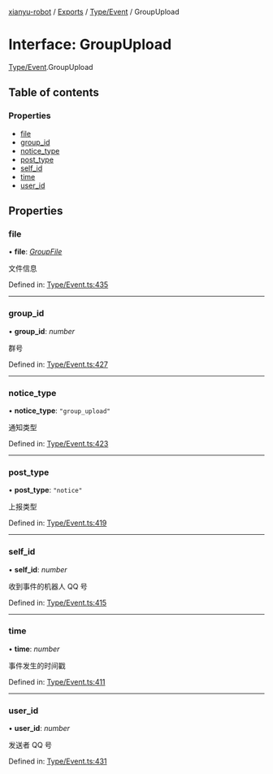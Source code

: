 [xianyu-robot](../README.md) / [Exports](../modules.md) / [Type/Event](../modules/type_event.md) / GroupUpload

# Interface: GroupUpload

[Type/Event](../modules/type_event.md).GroupUpload

## Table of contents

### Properties

- [file](type_event.groupupload.md#file)
- [group\_id](type_event.groupupload.md#group_id)
- [notice\_type](type_event.groupupload.md#notice_type)
- [post\_type](type_event.groupupload.md#post_type)
- [self\_id](type_event.groupupload.md#self_id)
- [time](type_event.groupupload.md#time)
- [user\_id](type_event.groupupload.md#user_id)

## Properties

### file

• **file**: [*GroupFile*](type_file.groupfile.md)

文件信息

Defined in: [Type/Event.ts:435](https://github.com/blacktunes/xianyu-robot/blob/2c773a6/src/Type/Event.ts#L435)

___

### group\_id

• **group\_id**: *number*

群号

Defined in: [Type/Event.ts:427](https://github.com/blacktunes/xianyu-robot/blob/2c773a6/src/Type/Event.ts#L427)

___

### notice\_type

• **notice\_type**: ``"group_upload"``

通知类型

Defined in: [Type/Event.ts:423](https://github.com/blacktunes/xianyu-robot/blob/2c773a6/src/Type/Event.ts#L423)

___

### post\_type

• **post\_type**: ``"notice"``

上报类型

Defined in: [Type/Event.ts:419](https://github.com/blacktunes/xianyu-robot/blob/2c773a6/src/Type/Event.ts#L419)

___

### self\_id

• **self\_id**: *number*

收到事件的机器人 QQ 号

Defined in: [Type/Event.ts:415](https://github.com/blacktunes/xianyu-robot/blob/2c773a6/src/Type/Event.ts#L415)

___

### time

• **time**: *number*

事件发生的时间戳

Defined in: [Type/Event.ts:411](https://github.com/blacktunes/xianyu-robot/blob/2c773a6/src/Type/Event.ts#L411)

___

### user\_id

• **user\_id**: *number*

发送者 QQ 号

Defined in: [Type/Event.ts:431](https://github.com/blacktunes/xianyu-robot/blob/2c773a6/src/Type/Event.ts#L431)
